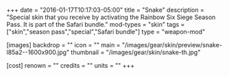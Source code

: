 +++
date = "2016-01-17T10:17:03-05:00"
title = "Snake"
description = "Special skin that you receive by activating the Rainbow Six Siege Season Pass. It is part of the Safari bundle."
mod-types = "skin"
tags = ["skin","season pass","special","Safari bundle"]
type = "weapon-mod"

[images]
  backdrop = ""
  icon = ""
  main = "/images/gear/skin/preview/snake-l85a2--1600x900.jpg"
  thumbnail = "/images/gear/skin/snake-th.jpg"

[cost]
  renown = ""
  credits = ""
  units = ""
+++
